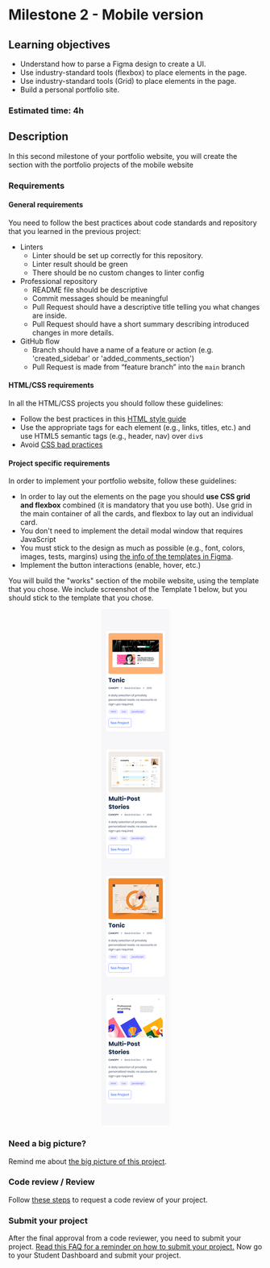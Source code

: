 # Milestone 2 - Mobile version

## Learning objectives
- Understand how to parse a Figma design to create a UI.
- Use industry-standard tools (flexbox) to place elements in the page.
- Use industry-standard tools (Grid) to place elements in the page.
- Build a personal portfolio site.

### Estimated time: 4h

## Description
In this second milestone of your portfolio website, you will create the section with the portfolio projects of the mobile website

### Requirements

#### General requirements
You need to follow the best practices about code standards and repository that you learned in the previous project:
- Linters
  - Linter should be set up correctly for this repository.
  - Linter result should be green
  - There should be no custom changes to linter config
- Professional repository
  - README file should be descriptive
  - Commit messages should be meaningful
  - Pull Request should have a descriptive title telling you what changes are inside.
  - Pull Request should have a short summary describing introduced changes in more details.
- GitHub flow
  - Branch should have a name of a feature or action (e.g. 'created_sidebar' or 'added_comments_section')
  - Pull Request is made from “feature branch” into the `main` branch

#### HTML/CSS requirements
In all the HTML/CSS projects you should follow these guidelines:
- Follow the best practices in this [HTML style guide](https://www.w3schools.com/html/html5_syntax.asp)
- Use the appropriate tags for each element (e.g., links, titles, etc.) and use HTML5 semantic tags (e.g., header, nav) over `div`s
- Avoid [CSS bad practices](https://speckyboy.com/good-bad-css-practices/)

#### Project specific requirements
In order to implement your portfolio website, follow these guidelines:
- In order to lay out the elements on the page you should **use CSS grid and flexbox** combined (it is mandatory that you use both). Use grid in the main container of all the cards, and flexbox to lay out an individual card.
- You don't need to implement the detail modal window that requires JavaScript
- You must stick to the design as much as possible (e.g., font, colors, images, tests, margins) using [the info of the templates in Figma](https://www.figma.com/file/l7SqJ3ZfkAKih9sFxvWSR4/Microverse-Student-Project-1?node-id=0%3A1).
- Implement the button interactions (enable, hover, etc.)

You will build the "works" section of the mobile website, using the template that you chose. We include screenshot of the Template 1 below, but you should stick to the template that you chose.

<p align="center">
 <img src="./images/m2_mobile/works-mobile.png" alt="Toolbar" />
</p>


### Need a big picture?

Remind me about [the big picture of this project](./sneak_peek.md).

### Code review / Review

Follow [these steps](https://github.com/microverseinc/curriculum-transversal-skills/blob/main/code-review/articles/how_to_ask_for_a_code_review.md) to request a code review of your project.

### Submit your project

After the final approval from a code reviewer, you need to submit your project.
[Read this FAQ for a reminder on how to submit your project.](https://microverse.zendesk.com/hc/en-us/articles/360063172293-How-to-submit-a-project-)
Now go to your Student Dashboard and submit your project.

 